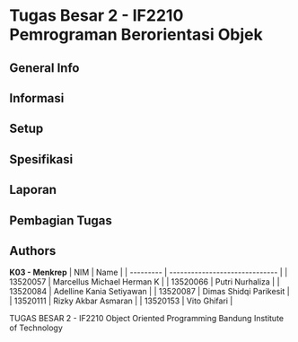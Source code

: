 # Tugas Besar 2 - IF2210 Pemrograman Berorientasi Objek

## General Info

## Informasi

## Setup

## Spesifikasi

## Laporan

## Pembagian Tugas


## Authors

<b>K03 - Menkrep</b>
| NIM       | Name                           |
| --------- | ------------------------------ |
| 13520057  | Marcellus Michael Herman K     |
| 13520066  | Putri Nurhaliza                |
| 13520084  | Adelline Kania Setiyawan       |
| 13520087  | Dimas Shidqi Parikesit         |
| 13520111  | Rizky Akbar Asmaran            |
| 13520153  | Vito Ghifari                   |

TUGAS BESAR 2 -  IF2210 Object Oriented Programming
Bandung Institute of Technology

